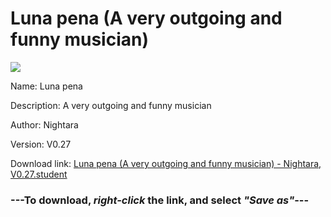# Luna pena (A very outgoing and funny musician)

<img src = "https://raw.githubusercontent.com/Arbiter1223/Koukou-Gurashi-Custom-Students/master/Students/Files/Luna%20pena%20(A%20very%20outgoing%20and%20funny%20musician).png">

Name: Luna pena

Description: A very outgoing and funny musician

Author: Nightara

Version: V0.27

Download link: <a href="https://raw.githubusercontent.com/Arbiter1223/Koukou-Gurashi-Custom-Students/master/Students/Files/Luna%20pena%20(A%20very%20outgoing%20and%20funny%20musician)%20-%20Nightara%2C%20V0.27.student">Luna pena (A very outgoing and funny musician) - Nightara, V0.27.student</a>

### ---**To download, _right-click_ the link, and select _"Save as"_**---
